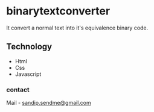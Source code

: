 # binarytextconverter
It convert a normal text into it's equivalence binary code.

## Technology
* Html
* Css 
* Javascript

### contact
Mail - sandip.sendme@gmail.com
